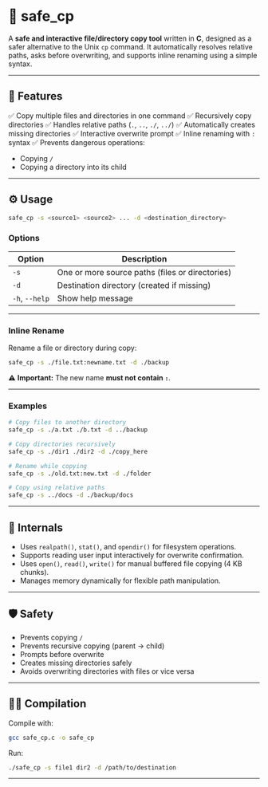 # 🧩 safe_cp

A **safe and interactive file/directory copy tool** written in **C**, designed as a safer alternative to the Unix `cp` command.
It automatically resolves relative paths, asks before overwriting, and supports inline renaming using a simple syntax.

---

## 🚀 Features

✅ Copy multiple files and directories in one command
✅ Recursively copy directories
✅ Handles relative paths (`.`, `..`, `./`, `../`)
✅ Automatically creates missing directories
✅ Interactive overwrite prompt
✅ Inline renaming with `:` syntax
✅ Prevents dangerous operations:

* Copying `/`
* Copying a directory into its child

---

## ⚙️ Usage

```bash
safe_cp -s <source1> <source2> ... -d <destination_directory>
```

### **Options**

| Option         | Description                                     |
| -------------- | ----------------------------------------------- |
| `-s`           | One or more source paths (files or directories) |
| `-d`           | Destination directory (created if missing)      |
| `-h`, `--help` | Show help message                               |

---

### **Inline Rename**

Rename a file or directory during copy:

```bash
safe_cp -s ./file.txt:newname.txt -d ./backup
```

⚠️ **Important:** The new name **must not contain `:`**.

---

### **Examples**

```bash
# Copy files to another directory
safe_cp -s ./a.txt ./b.txt -d ../backup

# Copy directories recursively
safe_cp -s ./dir1 ./dir2 -d ./copy_here

# Rename while copying
safe_cp -s ./old.txt:new.txt -d ./folder

# Copy using relative paths
safe_cp -s ../docs -d ./backup/docs
```

---

## 🧠 Internals

* Uses `realpath()`, `stat()`, and `opendir()` for filesystem operations.
* Supports reading user input interactively for overwrite confirmation.
* Uses `open()`, `read()`, `write()` for manual buffered file copying (4 KB chunks).
* Manages memory dynamically for flexible path manipulation.

---

## 🛡️ Safety

* Prevents copying `/`
* Prevents recursive copying (parent → child)
* Prompts before overwrite
* Creates missing directories safely
* Avoids overwriting directories with files or vice versa

---

## 🧑‍💻 Compilation

Compile with:

```bash
gcc safe_cp.c -o safe_cp
```

Run:

```bash
./safe_cp -s file1 dir2 -d /path/to/destination
```

---
